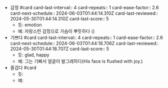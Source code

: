 - 감정 #card
  card-last-interval:: 4
  card-repeats:: 1
  card-ease-factor:: 2.6
  card-next-schedule:: 2024-06-03T01:44:14.310Z
  card-last-reviewed:: 2024-05-30T01:44:14.310Z
  card-last-score:: 5
	- 듯: emotion
	- 예: 자랑스런 감정으로 가슴이 뿌듯하다 ()
- 기쁘다 #card
  card-last-interval:: 4
  card-repeats:: 1
  card-ease-factor:: 2.6
  card-next-schedule:: 2024-06-03T01:44:18.706Z
  card-last-reviewed:: 2024-05-30T01:44:18.707Z
  card-last-score:: 5
	- 듯: glad, happy
	- 예: 그는 기뻐서 얼굴이 발그레하다(His face is flushed with joy.)
- 즐겁다 #card
	- 듯:
	- 예: